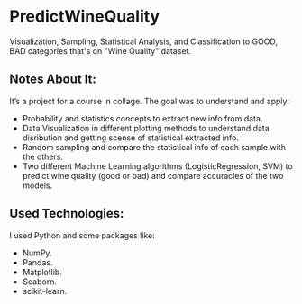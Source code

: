 # PredictWineQuality
Visualization, Sampling, Statistical Analysis, and Classification to GOOD, BAD categories that's on "Wine Quality" dataset.

## Notes About It:
It’s a project for a course in collage. The goal was to understand and apply:
- Probability and statistics concepts to extract new info from data.
- Data Visualization in different plotting methods to understand data disribution and getting scense of statistical extracted info.
- Random sampling and compare the statistical info of each sample with the others.
- Two different Machine Learning algorithms (LogisticRegression, SVM) to predict wine quality (good or bad) and compare accuracies of the two models.

## Used Technologies:
I used Python and some packages like: 
- NumPy.
- Pandas.
- Matplotlib.
- Seaborn.
- scikit-learn.
